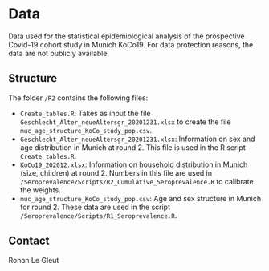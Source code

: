 # Data

Data used for the statistical epidemiological analysis of the prospective Covid-19 cohort study in Munich KoCo19. For data protection reasons, the data are not publicly available.

## Structure

The folder `/R2` contains the following files:

* `Create_tables.R`: Takes as input the file `Geschlecht_Alter_neueAltersgr_20201231.xlsx` to create the file `muc_age_structure_KoCo_study_pop.csv`.
* `Geschlecht_Alter_neueAltersgr_20201231.xlsx`: Information on sex and age distribution in Munich at round 2. This file is used in the R script `Create_tables.R`.
* `KoCo19_202012.xlsx`: Information on household distribution in Munich (size, children) at round 2. Numbers in this file are used in `/Seroprevalence/Scripts/R2_Cumulative_Seroprevalence.R` to calibrate the weights.
* `muc_age_structure_KoCo_study_pop.csv`: Age and sex structure in Munich for round 2. These data are used in the script `/Seroprevalence/Scripts/R1_Seroprevalence.R`.


## Contact

Ronan Le Gleut
